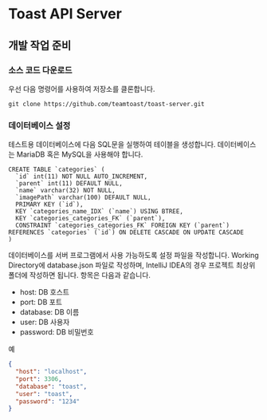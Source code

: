 # Toast API Server
## 개발 작업 준비
### 소스 코드 다운로드
우선 다음 명령어를 사용하여 저장소를 클론합니다. 
```
git clone https://github.com/teamtoast/toast-server.git
```

### 데이터베이스 설정
테스트용 데이터베이스에 다음 SQL문을 실행하여 테이블을 생성합니다. 데이터베이스는 MariaDB 혹은 MySQL을 사용해야 합니다.
```mysql
CREATE TABLE `categories` (
  `id` int(11) NOT NULL AUTO_INCREMENT,
  `parent` int(11) DEFAULT NULL,
  `name` varchar(32) NOT NULL,
  `imagePath` varchar(100) DEFAULT NULL,
  PRIMARY KEY (`id`),
  KEY `categories_name_IDX` (`name`) USING BTREE,
  KEY `categories_categories_FK` (`parent`),
  CONSTRAINT `categories_categories_FK` FOREIGN KEY (`parent`) REFERENCES `categories` (`id`) ON DELETE CASCADE ON UPDATE CASCADE
)
```

데이터베이스를 서버 프로그램에서 사용 가능하도록 설정 파일을 작성합니다. Working Directory에 database.json 파일로 작성하며, IntelliJ IDEA의 경우 프로젝트 최상위 폴더에 작성하면 됩니다.
항목은 다음과 같습니다.
* host: DB 호스트
* port: DB 포트
* database: DB 이름
* user: DB 사용자
* password: DB 비밀번호


예
```json
{
  "host": "localhost",
  "port": 3306,
  "database": "toast",
  "user": "toast",
  "password": "1234"
}
```